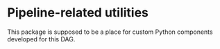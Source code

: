 # Pipeline-related utilities

This package is supposed to be a place for custom Python components developed for this DAG.